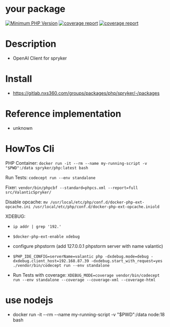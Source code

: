 # your package

[![Minimum PHP Version](https://img.shields.io/badge/php-%3E%3D%208.0-8892BF.svg)](https://php.net/)
[![coverage report](https://gitlab.nxs360.com/packages/php/spryker/open-ai/badges/master/pipeline.svg)](https://gitlab.nxs360.com/packages/php/spryker/open-ai/-/pipelines?page=1&scope=all&ref=master)
[![coverage report](https://gitlab.nxs360.com/packages/php/spryker/open-ai/badges/master/coverage.svg)](https://packages.gitlab-pages.nxs360.com/php/spryker/open-ai)

# Description
 - OpenAI Client for spryker

# Install
- https://gitlab.nxs360.com/groups/packages/php/spryker/-/packages

# Reference implementation
- unknown

# HowTos Cli

PHP Container: `docker run -it --rm --name my-running-script -v "$PWD":/data spryker/php:latest bash`

Run Tests: `codecept run --env standalone`

Fixer: `vendor/bin/phpcbf --standard=phpcs.xml --report=full src/ValanticSpryker/`

Disable opcache: `mv /usr/local/etc/php/conf.d/docker-php-ext-opcache.ini /usr/local/etc/php/conf.d/docker-php-ext-opcache.iniold`

XDEBUG:
- `ip addr | grep '192.'`
- `$docker-php-ext-enable xdebug`
- configure phpstorm (add 127.0.0.1 phpstorm server with name valantic)
- `$PHP_IDE_CONFIG=serverName=valantic php -dxdebug.mode=debug -dxdebug.client_host=192.168.87.39 -dxdebug.start_with_request=yes ./vendor/bin/codecept run --env standalone`

- Run Tests with coverage: `XDEBUG_MODE=coverage vendor/bin/codecept run --env standalone --coverage --coverage-xml --coverage-html`

# use nodejs
 - docker run -it --rm --name my-running-script -v "$PWD":/data node:18 bash
